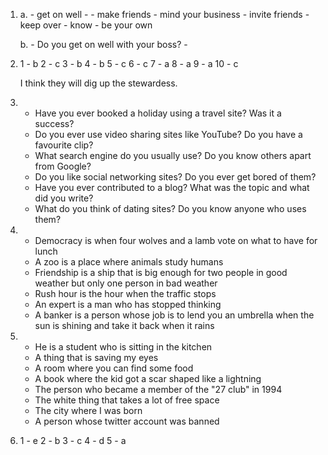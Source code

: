 1.
    a. 
        - get on well
        - 
        - make friends
        - mind your business
        - invite friends
        - keep over
        - know 
        - be your own

    b.
        - Do you get on well with your boss?
        - 

2.
    1 - b
    2 - c
    3 - b
    4 - b
    5 - c
    6 - c
    7 - a
    8 - a
    9 - a
    10 - c

    I think they will dig up the stewardess.

3.
    - Have you ever booked a holiday using a travel site? Was it a success?
    - Do you ever use video sharing sites like YouTube? Do you have a favourite clip?
    - What search engine do you usually use? Do you know others apart from Google?
    - Do you like social networking sites? Do you ever get bored of them?
    - Have you ever contributed to a blog? What was the topic and what did you write?
    - What do you think of dating sites? Do you know anyone who uses them?

4.
    - Democracy is when four wolves and a lamb vote on what to have for lunch
    - A zoo is a place where animals study humans
    - Friendship is a ship that is big enough for two people in good weather but only one person in bad weather
    - Rush hour is the hour when the traffic stops
    - An expert is a man who has stopped thinking
    - A banker is a person whose job is to lend you an umbrella when the sun is shining and take it back when it rains

5.
    - He is a student who is sitting in the kitchen
    - A thing that is saving my eyes 
    - A room where you can find some food
    - A book where the kid got a scar shaped like a lightning
    - The person who became a member of the "27 club" in 1994
    - The white thing that takes a lot of free space
    - The city where I was born
    - A person whose twitter account was banned

6.
    1 - e 
    2 - b
    3 - c
    4 - d
    5 - a


